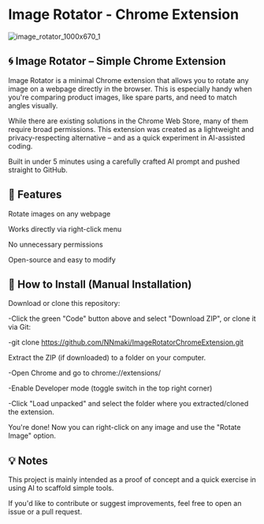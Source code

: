 # Image Rotator - Chrome Extension

![image_rotator_1000x670_1](https://github.com/user-attachments/assets/554b6df7-7877-4ca5-ab95-46fd307d64f6)

## 🌀 Image Rotator – Simple Chrome Extension

Image Rotator is a minimal Chrome extension that allows you to rotate any image on a webpage directly in the browser. This is especially handy when you're comparing product images, like spare parts, and need to match angles visually.

While there are existing solutions in the Chrome Web Store, many of them require broad permissions. This extension was created as a lightweight and privacy-respecting alternative – and as a quick experiment in AI-assisted coding.

Built in under 5 minutes using a carefully crafted AI prompt and pushed straight to GitHub.

## 🔧 Features
Rotate images on any webpage

Works directly via right-click menu

No unnecessary permissions

Open-source and easy to modify

## 🧩 How to Install (Manual Installation)

Download or clone this repository:

-Click the green "Code" button above and select "Download ZIP", or clone it via Git:

-git clone https://github.com/NNmaki/ImageRotatorChromeExtension.git

Extract the ZIP (if downloaded) to a folder on your computer.

-Open Chrome and go to chrome://extensions/

-Enable Developer mode (toggle switch in the top right corner)

-Click "Load unpacked" and select the folder where you extracted/cloned the extension.

You're done! Now you can right-click on any image and use the "Rotate Image" option.

## 💡 Notes
This project is mainly intended as a proof of concept and a quick exercise in using AI to scaffold simple tools.

If you'd like to contribute or suggest improvements, feel free to open an issue or a pull request.
 

